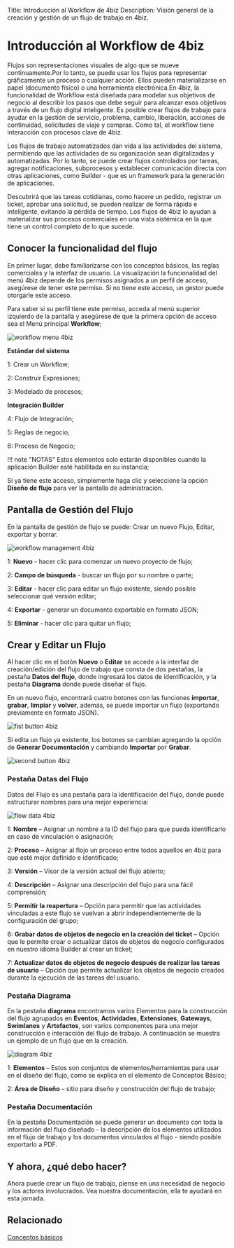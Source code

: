 Title: Introducción al Workflow de 4biz
Description: Visión general de la creación y gestión de un flujo de trabajo en 4biz.

# Introducción al Workflow de 4biz

Flujos son representaciones visuales de algo que se mueve continuamente.Por lo tanto, se puede usar los flujos para representar gráficamente un proceso o cualquier acción. Ellos pueden materializarse en papel (documento físico) o una herramienta electrónica.En 4biz, la funcionalidad de Workflow está diseñada para modelar sus objetivos de negocio al describir los pasos que debe seguir para alcanzar esos objetivos a través de un flujo digital inteligente. Es posible crear flujos de trabajo para ayudar en la gestión de servicio, problema, cambio, liberación, acciones de continuidad, solicitudes de viaje y compras. Como tal, el workflow tiene interacción con procesos clave de 4biz.

Los flujos de trabajo automatizados dan vida a las actividades del sistema, permitiendo que las actividades de su organización sean digitalizadas y automatizadas. Por lo tanto, se puede crear flujos controlados por tareas, agregar notificaciones, subprocesos y establecer comunicación directa con otras aplicaciones, como Builder - que es un framework para la generación de aplicaciones.

Descubrirá que las tareas cotidianas, como hacere un pedido, registrar un ticket, aprobar una solicitud, se pueden realizar de forma rápida e inteligente, evitando la pérdida de tiempo. Los flujos de 4biz lo ayudan a materializar sus procesos comerciales en una vista sistémica en la que tiene un control completo de lo que sucede.

## Conocer la funcionalidad del flujo

En primer lugar, debe familiarizarse con los conceptos básicos, las reglas comerciales y la interfaz de usuario. La visualización la funcionalidad del menú 4biz depende de los permisos asignados a un perfil de acceso, asegúrese de tener este permiso. Si no tiene este acceso, un gestor puede otorgarle este acceso.

Para saber si su perfil tiene este permiso, acceda al menú superior izquierdo de la pantalla y asegúrese de que la primera opción de acceso sea el Menú principal **Workflow**;


![workflow menu 4biz][1]

**Estándar del sistema**

1: Crear un Workflow;

2: Construir Expresiones;

3: Modelado de procesos;

**Integración Builder**

4: Flujo de Integración;

5: Reglas de negocio;

6: Proceso de Negocio;

!!! note "NOTAS"
   Estos elementos solo estarán disponibles cuando la aplicación Builder esté habilitada en su instancia;

Si ya tiene este acceso, simplemente haga clic y seleccione la opción **Diseño de flujo** para ver la pantalla de administración.

## Pantalla de Gestión del Flujo

En la pantalla de gestión de flujo se puede: Crear un nuevo Flujo, Editar, exportar y borrar.

![workflow management 4biz][2]

1: **Nuevo** - hacer clic para comenzar un nuevo proyecto de flujo;

2: **Campo de búsqueda** - buscar un flujo por su nombre o parte;

3: **Editar** - hacer clic para editar un flujo existente, siendo posible seleccionar qué versión editar;

4: **Exportar** - generar un documento exportable en formato JSON;

5: **Eliminar** - hacer clic para quitar un flujo;

## Crear y Editar un Flujo

Al hacer clic en el botón **Nuevo** o **Editar** se accede a la interfaz de creación/edición del flujo de trabajo que consta de dos pestañas, la pestaña **Datos del flujo**, donde ingresará los datos de identificación, y la pestaña **Diagrama** donde puede diseñar el flujo.

En un nuevo flujo, encontrará cuatro botones con las funciones **importar**, **grabar**, **limpiar** y **volver**, además, se puede importar un flujo (exportando previamente en formato JSON).

![fist button 4biz][3]

Si edita un flujo ya existente, los botones se cambian agregando la opción de **Generar Documentación** y cambiando **Importar** por **Grabar**.

![second button 4biz][4]

### Pestaña Datas del Flujo  

Datos del Flujo es una pestaña para la identificación del flujo, donde puede estructurar nombres para una mejor experiencia:

![flow data 4biz][5]

1: **Nombre** – Asignar un nombre a la ID del flujo para que pueda identificarlo en caso de vinculación o asignación;

2: **Proceso** – Asignar al flojo un proceso entre todos aquellos en 4biz para que esté mejor definido e identificado;

3: **Versión** – Visor de la versión actual del flujo abierto;

4: **Descripción** – Asignar una descripción del flujo para una fácil comprensión;

5: **Permitir la reapertura** – Opción para permitir que las actividades vinculadas a este flujo se vuelvan a abrir independientemente de la configuración del grupo;

6: **Grabar datos de objetos de negocio en la creación del ticket** – Opción que le permite crear o actualizar datos de objetos de negocio configurados en nuestro idioma Builder al crear un ticket;

7: **Actualizar datos de objetos de negocio después de realizar las tareas de usuario** – Opción que permite actualizar los objetos de negocio creados durante la ejecución de las tareas del usuario.

### Pestaña Diagrama  

En la pestaña **diagrama** encontramos varios Elementos para la construcción del flujo agrupados en **Eventos**, **Actividades**, **Extensiones**, **Gateways**, **Swimlanes** y **Artefactos**, son varios componentes para una mejor construcción e interacción del flujo de trabajo. A continuación se muestra un ejemplo de un flujo que en la creación.

![diagram 4biz][6]

1: **Elementos** – Estos son conjuntos de elementos/herramientas para usar en el diseño del flujo, como se explica en el elemento de Conceptos Básico;

2: **Área de Diseño** – sitio para diseño y construcción del flujo de trabajo;

### Pestaña Documentación

En la pestaña Documentación se puede generar un documento con toda la información del flujo diseñado - la descripción de los elementos utilizados en el flujo de trabajo y los documentos vinculados al flujo - siendo posible exportarlo a PDF.  

## Y ahora, ¿qué debo hacer?

Ahora puede crear un flujo de trabajo, piense en una necesidad de negocio y los actores involucrados. Vea nuestra documentación, ella te ayudará en esta jornada.

## Relacionado
[Conceptos básicos](https://docs.run2biz.com/pt-br/4biz-helium/workflow/basic-concepts.html)

[1]:images/workflow-menu-citsmart.png
[2]:images/workflow-management-citsmart.png
[3]:images/fist-button-citsmart.jpg
[4]:images/second-button-citsmart.png
[5]:images/flow-data-citsmart.png
[6]:images/diagram-citsmart.png
